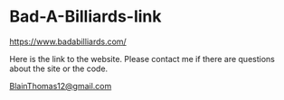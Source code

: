 # Bad-A-Billiards-link

https://www.badabilliards.com/

Here is the link to the website. Please contact me if there are questions about the site or the code.

BlainThomas12@gmail.com
